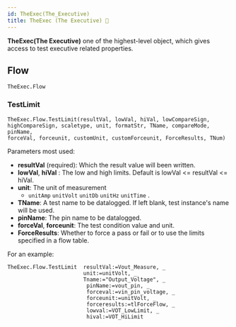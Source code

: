 ```yaml
---
id: TheExec(The_Executive)
title: TheExec (The Executive) 🚧
---
```


**TheExec(The Executive)** one of the highest-level object, which gives access to test executive related properties.

## Flow

```vbscript
TheExec.Flow
```

### TestLimit

```vbscript
TheExec.Flow.TestLimit(resultVal, lowVal, hiVal, lowCompareSign,
highCompareSign, scaletype, unit, formatStr, TName, compareMode, pinName,
forceVal, forceunit, customUnit, customForceunit, ForceResults, TNum)
```

Parameters most used:

- **resultVal** (required): Which the result value will been written.
- **lowVal**, **hiVal** : The low and high limits. Default is lowVal <= resultVal <= hiVal.
- **unit**: The unit of measurement
  - `unitAmp` `unitVolt` `unitDb` `unitHz` `unitTime` .
- **TName**: A test name to be datalogged. If left blank, test instance's name will be used.
- **pinName**: The pin name to be datalogged.
- **forceVal**, **forceunit**: The test condition value and unit.
- **ForceResults**: Whether to force a pass or fail or to use the limits specified in a flow table.

For an example:

```vbscript
TheExec.Flow.TestLimit  resultVal:=Vout_Measure, _
                        unit:=unitVolt, _
                        Tname:="Output_Voltage", _
                         pinName:=vout_pin, _
                         forceval:=vin_pin_voltage, _
                         forceunit:=unitVolt, _
                         forceresults:=tlForceFlow, _
                         lowval:=VOT_LowLimit, _
                         hival:=VOT_HiLimit
```
